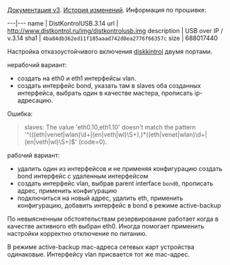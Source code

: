 [Документация v3](http://distkontrol.ru/upload/RukovodstvoUSBoverIPv3.pdf).
[История изменений](http://distkontrol.ru/index.php/history-dk).
Информация по прошивке:

---|---
name | DistKontrolUSB.3.14
url | http://www.distkontrol.ru/img/distkontrolusb.img
description | USB over IP / v.3.14
sha1 | `4ba84db362ed11f105aaad742d0ea2776f66357c`
size | 688017440

Настройка отказоустойчивого включения [diskkintrol](http://www.distkontrol.ru/) двумя портами.

нерабочий вариант:

* создать на eth0 и eth1 интерфейсы vlan.
* создать интерфейс bond, указать там в slaves оба созданных интерфейса, выбрать один в качестве мастера, прописать ip-адресацию.

Ошибка:

> slaves: The value 'eth0.10,eth1.10' doesn't match the pattern '^(((eth|venet|wlan)\d+|(en|veth|wl)\S+),)*((eth|venet|wlan)\d+|(en|veth|wl)\S+)$' (code=0).

рабочий вариант:

* удалить один из интерфейсов и не применяя конфигурацию создать bond интерфейс с удаленным интерфейсом
* создать интерфейс vlan, выбрав parent interface `bond0`, прописать адрес, применить конфигурацию
* подключиться на новый адрес, удалить eth, применить конфигурацию, добавить интерфейс в bond в режиме active-backup

По невыясненным обстоятельствам резервирование работает когда в качестве активного eth выбран eth0.
Иногда помогает применить настройки корректно отключение по питанию.

В режиме active-backup mac-адреса сетевых карт устройства одинаковые. Интерфейсу vlan присвается тот же mac-адрес.

